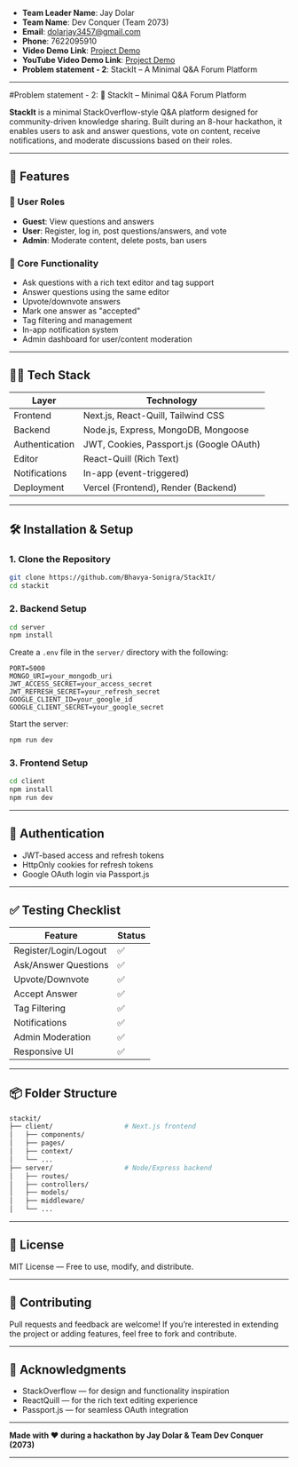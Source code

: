 - **Team Leader Name**: Jay Dolar
- **Team Name**: Dev Conquer (Team 2073)
- **Email**: [dolarjay3457@gmail.com](mailto:dolarjay3457@gmail.com)
- **Phone**: 7622095910
- **Video Demo Link**: [Project Demo](https://drive.google.com/drive/folders/1GHpGb3xBaGjGJVrqT3aUhQZJYpHmLENV?usp=sharing)
- **YouTube Video Demo Link**: [Project Demo](https://youtu.be/RnqQQz7nPiY)
- **Problem statement - 2**: StackIt – A Minimal Q&A Forum Platform

---

#Problem statement - 2: 🧠 StackIt – Minimal Q\&A Forum Platform

**StackIt** is a minimal StackOverflow-style Q\&A platform designed for community-driven knowledge sharing. Built during an 8-hour hackathon, it enables users to ask and answer questions, vote on content, receive notifications, and moderate discussions based on their roles.

---

## 🚀 Features

### 👥 User Roles

* **Guest**: View questions and answers
* **User**: Register, log in, post questions/answers, and vote
* **Admin**: Moderate content, delete posts, ban users

### 📝 Core Functionality

* Ask questions with a rich text editor and tag support
* Answer questions using the same editor
* Upvote/downvote answers
* Mark one answer as "accepted"
* Tag filtering and management
* In-app notification system
* Admin dashboard for user/content moderation

---

## 🧑‍💻 Tech Stack

| Layer          | Technology                               |
| -------------- | ---------------------------------------- |
| Frontend       | Next.js, React-Quill, Tailwind CSS       |
| Backend        | Node.js, Express, MongoDB, Mongoose      |
| Authentication | JWT, Cookies, Passport.js (Google OAuth) |
| Editor         | React-Quill (Rich Text)                  |
| Notifications  | In-app (event-triggered)                 |
| Deployment     | Vercel (Frontend), Render (Backend)      |

---

## 🛠 Installation & Setup

### 1. Clone the Repository

```bash
git clone https://github.com/Bhavya-Sonigra/StackIt/
cd stackit
```

### 2. Backend Setup

```bash
cd server
npm install
```

Create a `.env` file in the `server/` directory with the following:

```env
PORT=5000
MONGO_URI=your_mongodb_uri
JWT_ACCESS_SECRET=your_access_secret
JWT_REFRESH_SECRET=your_refresh_secret
GOOGLE_CLIENT_ID=your_google_id
GOOGLE_CLIENT_SECRET=your_google_secret
```

Start the server:

```bash
npm run dev
```

### 3. Frontend Setup

```bash
cd client
npm install
npm run dev
```

---

## 🔐 Authentication

* JWT-based access and refresh tokens
* HttpOnly cookies for refresh tokens
* Google OAuth login via Passport.js

---

## ✅ Testing Checklist

| Feature               | Status |
| --------------------- | ------ |
| Register/Login/Logout | ✅      |
| Ask/Answer Questions  | ✅      |
| Upvote/Downvote       | ✅      |
| Accept Answer         | ✅      |
| Tag Filtering         | ✅      |
| Notifications         | ✅      |
| Admin Moderation      | ✅      |
| Responsive UI         | ✅      |

---

## 📦 Folder Structure

```bash
stackit/
├── client/                  # Next.js frontend
│   ├── components/
│   ├── pages/
│   ├── context/
│   └── ...
├── server/                  # Node/Express backend
│   ├── routes/
│   ├── controllers/
│   ├── models/
│   ├── middleware/
│   └── ...
```

---

## 📄 License

MIT License — Free to use, modify, and distribute.

---

## 🤝 Contributing

Pull requests and feedback are welcome! If you’re interested in extending the project or adding features, feel free to fork and contribute.

---

## 🙌 Acknowledgments

* StackOverflow — for design and functionality inspiration
* ReactQuill — for the rich text editing experience
* Passport.js — for seamless OAuth integration

---

**Made with ❤ during a hackathon by Jay Dolar & Team Dev Conquer (2073)**

---
